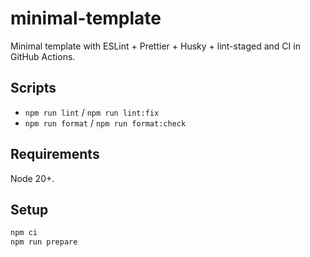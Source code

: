 # minimal-template

Minimal template with ESLint + Prettier + Husky + lint-staged and CI in GitHub Actions.

## Scripts

- `npm run lint` / `npm run lint:fix`
- `npm run format` / `npm run format:check`

## Requirements

Node 20+.

## Setup

```bash
npm ci
npm run prepare
```
